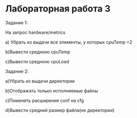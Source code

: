 # Лабораторная работа 3

Задание 1:

На запрос hardware/metrics

a) Убрать из выдачи все элементы, у которых cpuTemp <2

b)Вывести среднюю cpuTemp

c)Вывести среднюю cpuLoad

Задание 2:

a)Убрать из выдачи директории

b)Отображать только исполняемые файлы

c)Поменять расширения conf на cfg


d)Вывести средний размер файла(не директории)
